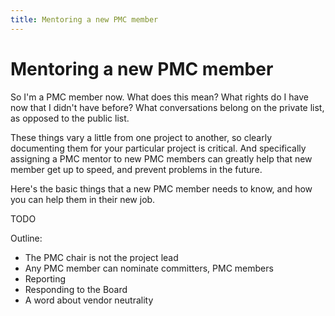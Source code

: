 ```yaml
---
title: Mentoring a new PMC member
---
```


# Mentoring a new PMC member

So I'm a PMC member now. What does this mean? What rights do I have now
that I didn't have before? What conversations belong on the private
list, as opposed to the public list.

These things vary a little from one project to another, so clearly
documenting them for your particular project is critical. And
specifically assigning a PMC mentor to new PMC members can greatly help
that new member get up to speed, and prevent problems in the future.

Here's the basic things that a new PMC member needs to know, and how you
can help them in their new job.

TODO

Outline:

* The PMC chair is not the project lead
* Any PMC member can nominate committers, PMC members
* Reporting
* Responding to the Board
* A word about vendor neutrality


